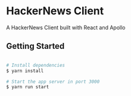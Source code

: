 # HackerNews Client

A HackerNews Client built with React and Apollo

## Getting Started

```sh

# Install dependencies
$ yarn install

# Start the app server in port 3000
$ yarn run start
```
